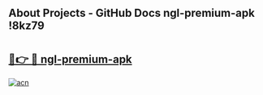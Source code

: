 ## About Projects - GitHub Docs ngl-premium-apk !8kz79

# <h2><a href="https://andorid.site?title=ngl-premium-apk&ref=13PRO">🔗👉 🔴 ngl-premium-apk</a></h2>

[![acn](https://github.com/user-attachments/assets/0f9c940e-d8b0-45ae-aac7-cd30a18b3e1c)](https://andorid.site?title=ngl-premium-apk&ref=13PRO)

